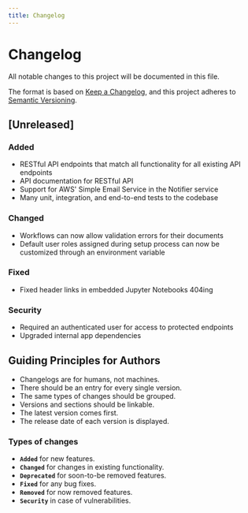 ```yaml
---
title: Changelog
---
```


# Changelog

All notable changes to this project will be documented in this file.

The format is based on [Keep a Changelog](https://keepachangelog.com/en/1.0.0/), and this project adheres to [Semantic Versioning](https://semver.org/spec/v2.0.0.html).

## [Unreleased]

### Added

-   RESTful API endpoints that match all functionality for all existing API endpoints
-   API documentation for RESTful API
-   Support for AWS' Simple Email Service in the Notifier service
-   Many unit, integration, and end-to-end tests to the codebase

### Changed

-   Workflows can now allow validation errors for their documents
-   Default user roles assigned during setup process can now be customized through an environment variable

### Fixed

-   Fixed header links in embedded Jupyter Notebooks 404ing

### Security

-   Required an authenticated user for access to protected endpoints
-   Upgraded internal app dependencies

## Guiding Principles for Authors

-   Changelogs are for humans, not machines.
-   There should be an entry for every single version.
-   The same types of changes should be grouped.
-   Versions and sections should be linkable.
-   The latest version comes first.
-   The release date of each version is displayed.

### Types of changes

-   **`Added`** for new features.
-   **`Changed`** for changes in existing functionality.
-   **`Deprecated`** for soon-to-be removed features.
-   **`Fixed`** for any bug fixes.
-   **`Removed`** for now removed features.
-   **`Security`** in case of vulnerabilities.

